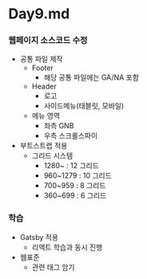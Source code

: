 # Day9.md

### 웹페이지 소스코드 수정
- 공통 파일 제작
    - Footer
        - 해당 공통 파일에는 GA/NA 포함
    - Header
        - 로고
        - 사이드메뉴(태블릿, 모바일)
    - 메뉴 영역
        - 좌측 GNB
        - 우측 스크롤스파이
- 부트스트랩 적용
    - 그리드 시스템
        - 1280~ : 12 그리드
        - 960~1279 : 10 그리드
        - 700~959 : 8 그리드
        - 360~699 : 6 그리드

### 학습
- Gatsby 적용
    - 리액트 학습과 동시 진행
- 웹표준
    - 관련 태그 암기